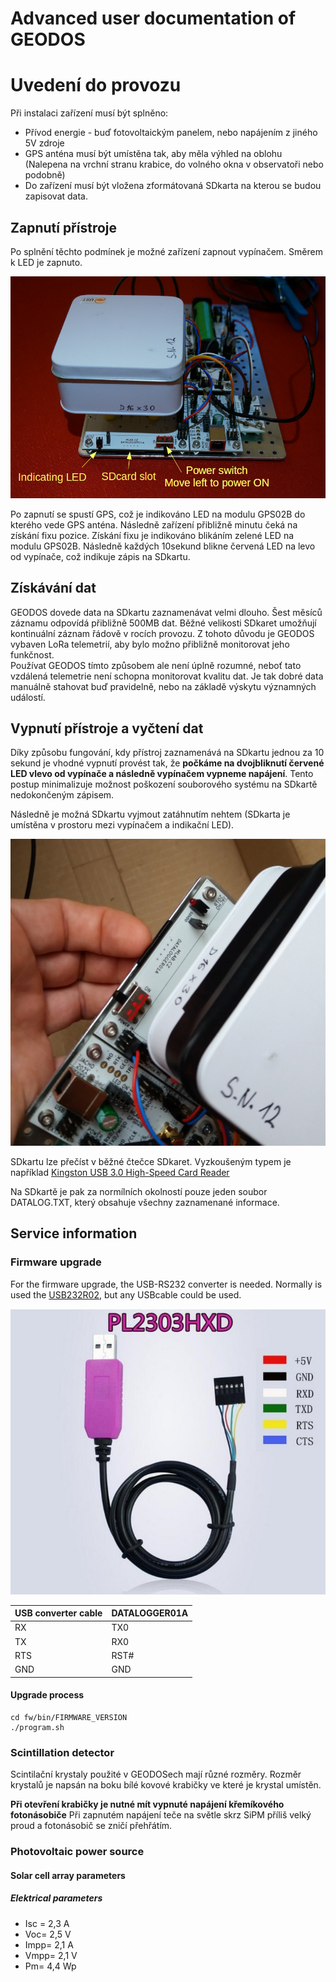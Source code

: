 # Advanced user documentation of GEODOS

# Uvedení do provozu

Při instalaci zařízení musí být splněno:

  * Přívod energie - buď fotovoltaickým panelem, nebo napájením z jiného 5V zdroje
  * GPS anténa musí být umístěna tak, aby měla výhled na oblohu (Nalepena na vrchní stranu krabice, do volného okna v observatoři nebo podobně)
  * Do zařízení musí být vložena zformátovaná SDkarta na kterou se budou zapisovat data.  

## Zapnutí přístroje

Po splnění těchto podmínek je možné zařízení zapnout vypínačem. Směrem k LED je zapnuto.

![GEODOS01 power switch](/doc/src/img/GEODOS_power_switch.png)

Po zapnutí se spustí GPS, což je indikováno LED na modulu GPS02B do kterého vede GPS anténa. Následně zařízení přibližně minutu čeká na získání fixu pozice. Získání fixu je indikováno blikáním zelené LED na modulu GPS02B.
Následně každých 10sekund blikne červená LED na levo od vypínače, což indikuje zápis na SDkartu.

## Získávání dat

GEODOS dovede data na SDkartu zaznamenávat velmi dlouho. Šest měsíců záznamu odpovídá přibližně 500MB dat. Běžné velikosti SDkaret umožňují kontinuální záznam řádově v rocích provozu. Z tohoto důvodu je GEODOS vybaven LoRa telemetrií, aby bylo možno přibližně monitorovat jeho funkčnost.  
Používat GEODOS tímto způsobem ale není úplně rozumné, neboť tato vzdálená telemetrie není schopna monitorovat kvalitu dat. Je tak dobré data manuálně stahovat buď pravidelně, nebo na základě výskytu významných událostí.

## Vypnutí přístroje a vyčtení dat

Díky způsobu fungování, kdy přístroj zaznamenává na SDkartu jednou za 10 sekund je vhodné vypnutí provést tak, že **počkáme na dvojbliknutí červené LED vlevo od vypínače a následně vypínačem vypneme napájení**.
Tento postup minimalizuje možnost poškození souborového systému na SDkartě nedokončeným zápisem.

Následně je možná SDkartu vyjmout zatáhnutím nehtem (SDkarta je umístěna v prostoru mezi vypínačem a indikační LED).

![SDcard removing](/doc/src/img/GEODOS_SDcard_pull-out.jpg)

SDkartu lze přečíst v běžné čtečce SDkaret. Vyzkoušeným typem je například [Kingston USB 3.0 High-Speed Card Reader](https://www.kingston.com/us/memory-card-readers/usb-3-0-high-speed-media-reader)

Na SDkartě je pak za normílních okolností pouze jeden soubor DATALOG.TXT, který obsahuje všechny zaznamenané informace.  


## Service information

### Firmware upgrade

For the firmware upgrade, the USB-RS232 converter is needed.  Normally is used the [USB232R02](https://github.com/mlab-modules/USB232R02), but any USBcable could be used.

![PL2303XHD cable](/doc/src/img/PL2303XHD.jpg)

|USB converter cable | DATALOGGER01A |
|--------------|---------------|
|RX | TX0| 
|TX | RX0|
|RTS | RST# |
|GND | GND|

#### Upgrade process

    cd fw/bin/FIRMWARE_VERSION
    ./program.sh
    


### Scintillation detector

Scintilační krystaly použité v GEODOSech mají různé rozměry. Rozměr krystalů je napsán na boku bílé kovové krabičky ve které je krystal umístěn.

**Při otevření krabičky je nutné mít vypnuté napájení křemíkového fotonásobiče** Při zapnutém napájení teče na světle skrz SiPM příliš velký proud a fotonásobič se zničí přehřátím.



### Photovoltaic power source

#### Solar cell array parameters

##### Elektrical parameters

- Isc = 2,3 A
- Voc= 2,5 V
- Impp= 2,1 A
- Vmpp= 2,1 V
- Pm= 4,4 Wp
